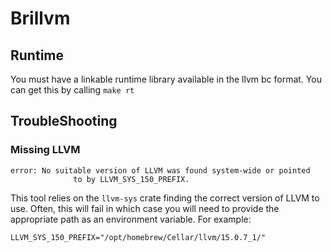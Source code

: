 # Brillvm

## Runtime

You must have a linkable runtime library available in the llvm bc format. You can get this by calling `make rt`

## TroubleShooting

### Missing LLVM

```shell
error: No suitable version of LLVM was found system-wide or pointed
              to by LLVM_SYS_150_PREFIX.
```

This tool relies on the `llvm-sys` crate finding the correct version of LLVM to use. Often, this will fail in which case you will need to provide the appropriate path as an environment variable. For example:

```shell
LLVM_SYS_150_PREFIX="/opt/homebrew/Cellar/llvm/15.0.7_1/"
```